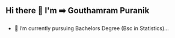 ## Hi there 👋  I'm ➡️ Gouthamram Puranik

- 🏫 I’m currently pursuing Bachelors Degree (Bsc in Statistics)...
<!--
**Gouthamram14/Gouthamram14** is a ✨ _special_ ✨ repository because its `README.md` (this file) appears on your GitHub profile.

Here are some ideas to get you started:

- 🔭 I’m currently working on ...
- 🌱 I’m currently learning ...
- 👯 I’m looking to collaborate on ...
- 🤔 I’m looking for help with ...
- 💬 Ask me about ...
- 📫 How to reach me: ...
- 😄 Pronouns: ...
- ⚡ Fun fact: ...
-->
